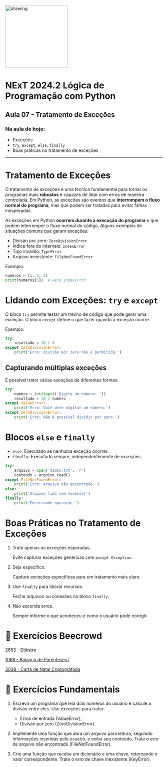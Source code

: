 <img src="https://www.cesar.school/wp-content/uploads/2019/09/marca_cesar_school.png" alt="drawing" width="200"/>

# NExT 2024.2 **Lógica de Programação** com Python
## Aula 07 - Tratamento de Exceções

### Na aula de hoje:
- Exceções
- `try`, `except`, `else`, `finally`
- Boas práticas no tratamento de exceções

------------------

# Tratamento de Exceções


O tratamento de exceções é uma técnica fundamental para tornar os programas mais **robustos** e capazes de lidar com erros de maneira controlada. Em Python, as exceções são eventos que **interrompem o fluxo normal do programa**, mas que podem ser tratadas para evitar falhas inesperadas.

As exceções em Python **ocorrem durante a execução do programa** e que podem interromper o fluxo normal do código. Alguns exemplos de situações comuns que geram exceções:
- Divisão por zero: `ZeroDivisionError`
- Índice fora do intervalo: `IndexError`
- Tipo inválido: `TypeError`
- Arquivo inexistente: `FileNotFoundError`

Exemplo:
```python
numeros = [1, 2, 3]
print(numeros[5])  # Gera IndexError
```

# Lidando com Exceções: `try` e `except`

O bloco `try` permite testar um trecho de código que pode gerar uma exceção. O bloco `except` define o que fazer quando a exceção ocorre.

Exemplo:
```python
try:
    resultado = 10 / 0
except ZeroDivisionError:
    print('Erro: Divisão por zero não é permitida.')
```

## Capturando múltiplas exceções

É possível tratar várias exceções de diferentes formas:

```python
try:
    numero = int(input('Digite um número: '))
    resultado = 10 / numero
except ValueError:
    print('Erro: Você deve digitar um número.')
except ZeroDivisionError:
    print('Erro: Não é possível dividir por zero.')
```

# Blocos `else` e `finally`

* `else`: Executado se nenhuma exceção ocorrer.
* `finally`: Executado sempre, independentemente de exceções.

```python
try:
    arquivo = open('dados.txt', 'r')
    conteudo = arquivo.read()
except FileNotFoundError:
    print('Erro: Arquivo não encontrado.')
else:
    print('Arquivo lido com sucesso!')
finally:
    print('Encerrando operação.')
```

# Boas Práticas no Tratamento de Exceções

1. Trate apenas as exceções esperadas.
    
    Evite capturar exceções genéricas com `except Exception`.

2. Seja específico.

    Capture exceções específicas para um tratamento mais claro.

3. Use `finally` para liberar recursos.

    Feche arquivos ou conexões no bloco `finally`.

4. Não esconda erros.

    Sempre informe o que aconteceu e como o usuário pode corrigir.

# 🐝 Exercícios Beecrowd

[2653 - Dijkstra](https://www.beecrowd.com.br/judge/pt/problems/view/2653)

[1068 - Balanço de Parênteses I](https://judge.beecrowd.com/pt/problems/view/1068)

[3038 - Carta de Natal Criptografada](https://judge.beecrowd.com/pt/problems/view/3038)

# 🧱 Exercícios Fundamentais

1. Escreva um programa que leia dois números do usuário e calcule a divisão entre eles. Use exceções para tratar:
    * Erros de entrada (ValueError);
    * Divisão por zero (ZeroDivisionError).

2. Implemente uma função que abra um arquivo para leitura, seguindo informações inseridas pelo usuário, e exiba seu conteúdo. Trate o erro de arquivo não encontrado (FileNotFoundError).

3. Crie uma função que receba um dicionário e uma chave, retornando o valor correspondente. Trate o erro de chave inexistente (KeyError).

